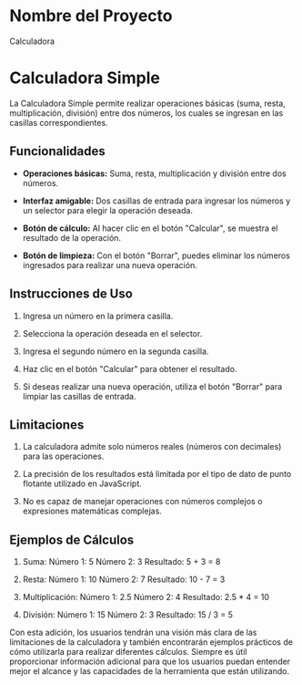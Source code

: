 # Nombre del Proyecto

Calculadora

# Calculadora Simple

La Calculadora Simple permite realizar operaciones básicas (suma, resta, multiplicación, división) entre dos números, los cuales se ingresan en las casillas correspondientes.

## Funcionalidades

- **Operaciones básicas:** Suma, resta, multiplicación y división entre dos números.

- **Interfaz amigable:** Dos casillas de entrada para ingresar los números y un selector para elegir la operación deseada.

- **Botón de cálculo:** Al hacer clic en el botón "Calcular", se muestra el resultado de la operación.

- **Botón de limpieza:** Con el botón "Borrar", puedes eliminar los números ingresados para realizar una nueva operación.

## Instrucciones de Uso

1. Ingresa un número en la primera casilla.

2. Selecciona la operación deseada en el selector.

3. Ingresa el segundo número en la segunda casilla.

4. Haz clic en el botón "Calcular" para obtener el resultado.

5. Si deseas realizar una nueva operación, utiliza el botón "Borrar" para limpiar las casillas de entrada.

## Limitaciones
1. La calculadora admite solo números reales (números con decimales) para las operaciones.

2. La precisión de los resultados está limitada por el tipo de dato de punto flotante utilizado en JavaScript.

3. No es capaz de manejar operaciones con números complejos o expresiones matemáticas complejas.

## Ejemplos de Cálculos
1. Suma:
    Número 1: 5
    Número 2: 3
    Resultado: 5 + 3 = 8

2. Resta:
    Número 1: 10
    Número 2: 7
    Resultado: 10 - 7 = 3

3. Multiplicación:
    Número 1: 2.5
    Número 2: 4
    Resultado: 2.5 * 4 = 10

4. División:
    Número 1: 15
    Número 2: 3
    Resultado: 15 / 3 = 5

Con esta adición, los usuarios tendrán una visión más clara de las limitaciones de la calculadora y también encontrarán ejemplos prácticos de cómo utilizarla para realizar diferentes cálculos. Siempre es útil proporcionar información adicional para que los usuarios puedan entender mejor el alcance y las capacidades de la herramienta que están utilizando.
